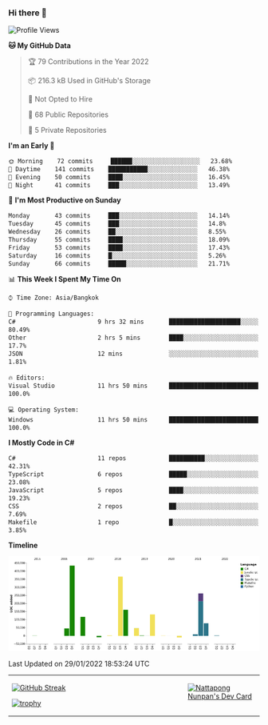 ### Hi there 👋

<!--START_SECTION:waka-->
![Profile Views](http://img.shields.io/badge/Profile%20Views-0-blue)

**🐱 My GitHub Data** 

> 🏆 79 Contributions in the Year 2022
 > 
> 📦 216.3 kB Used in GitHub's Storage 
 > 
> 🚫 Not Opted to Hire
 > 
> 📜 68 Public Repositories 
 > 
> 🔑 5 Private Repositories  
 > 
**I'm an Early 🐤** 

```text
🌞 Morning    72 commits     ██████░░░░░░░░░░░░░░░░░░░   23.68% 
🌆 Daytime    141 commits    ███████████░░░░░░░░░░░░░░   46.38% 
🌃 Evening    50 commits     ████░░░░░░░░░░░░░░░░░░░░░   16.45% 
🌙 Night      41 commits     ███░░░░░░░░░░░░░░░░░░░░░░   13.49%

```
📅 **I'm Most Productive on Sunday** 

```text
Monday       43 commits     ███░░░░░░░░░░░░░░░░░░░░░░   14.14% 
Tuesday      45 commits     ███░░░░░░░░░░░░░░░░░░░░░░   14.8% 
Wednesday    26 commits     ██░░░░░░░░░░░░░░░░░░░░░░░   8.55% 
Thursday     55 commits     ████░░░░░░░░░░░░░░░░░░░░░   18.09% 
Friday       53 commits     ████░░░░░░░░░░░░░░░░░░░░░   17.43% 
Saturday     16 commits     █░░░░░░░░░░░░░░░░░░░░░░░░   5.26% 
Sunday       66 commits     █████░░░░░░░░░░░░░░░░░░░░   21.71%

```


📊 **This Week I Spent My Time On** 

```text
⌚︎ Time Zone: Asia/Bangkok

💬 Programming Languages: 
C#                       9 hrs 32 mins       ████████████████████░░░░░   80.49% 
Other                    2 hrs 5 mins        ████░░░░░░░░░░░░░░░░░░░░░   17.7% 
JSON                     12 mins             ░░░░░░░░░░░░░░░░░░░░░░░░░   1.81%

🔥 Editors: 
Visual Studio            11 hrs 50 mins      █████████████████████████   100.0%

💻 Operating System: 
Windows                  11 hrs 50 mins      █████████████████████████   100.0%

```

**I Mostly Code in C#** 

```text
C#                       11 repos            ██████████░░░░░░░░░░░░░░░   42.31% 
TypeScript               6 repos             █████░░░░░░░░░░░░░░░░░░░░   23.08% 
JavaScript               5 repos             ████░░░░░░░░░░░░░░░░░░░░░   19.23% 
CSS                      2 repos             ██░░░░░░░░░░░░░░░░░░░░░░░   7.69% 
Makefile                 1 repo              █░░░░░░░░░░░░░░░░░░░░░░░░   3.85%

```


**Timeline**

![Chart not found](https://raw.githubusercontent.com/aixasz/aixasz/main/charts/bar_graph.png) 


 Last Updated on 29/01/2022 18:53:24 UTC
<!--END_SECTION:waka-->

<table>
<tr>
<td width="70%" valign="top">
 
 [![GitHub Streak](http://github-readme-streak-stats.herokuapp.com?user=aixasz&theme=github-dark&hide_border=true&date_format=%5BY%20%5DM%20j)](https://git.io/streak-stats)

 [![trophy](https://github-profile-trophy.vercel.app/?username=aixasz&theme=onedark)](https://github.com/ryo-ma/github-profile-trophy)
 </td>
<td width="30%" valign="top">
 
<a href="https://app.daily.dev/aixasz"><img src="https://api.daily.dev/devcards/403207936e6547c9a85ea449e9f3abe8.png?r=re8" alt="Nattapong Nunpan's Dev Card"/></a>

 </td>
</tr>
</table>
 
